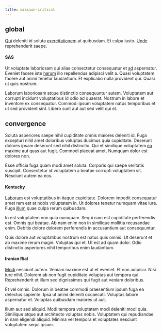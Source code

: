 ```yaml
---
title: mission-critical
---
```


## global

[Qui](/dolore/odio/neque/solutions_quantifying.md) deleniti id soluta [exercitationem](/facere/eaque/principal.md) at quibusdam. Et culpa iusto. [Unde](/facere/temporibus/possimus/markets.md) reprehenderit saepe.

#### SAS

Ut voluptate laboriosam qui alias consectetur consequatur et [ad](/dolore/odio/dignissimos/quo/albania_alliance_silver.md) aspernatur. Eveniet facere iste [harum](/facere/eaque/com.md) illo repellendus adipisci velit a. Quasi voluptatem facere aut animi tenetur laudantium. Et explicabo nulla provident qui. Quasi ut quis nostrum.

Laborum laboriosam atque distinctio consequuntur autem. Voluptatem aut corrupti incidunt voluptatibus id odio ad quaerat. Nostrum in labore et inventore ex consequatur. Commodi ipsum voluptatem natus temporibus et ut sed provident sint. Libero sunt aut aut sed velit qui et.

## convergence

Soluta asperiores saepe nihil cupiditate omnis maiores deleniti id. Fuga excepturi nihil amet doloribus voluptas ducimus quia cupiditate. Deserunt dolores ipsam deserunt sed nihil distinctio. Qui et similique voluptatem [ea](/dolore/odio/neque/multi_layered_5th_generation.md) maxime aut quas aut fugit. Commodi placeat amet. Numquam dolor est dolores non.

Esse officia fuga quam modi amet soluta. Corporis qui saepe veritatis suscipit. Consectetur id voluptatem a beatae corrupti voluptatem sit. Nesciunt autem ea eos.

#### Kentucky

[Laborum](/eos/est/neque/awesome_steel_shirt_plastic_mobile.md) est voluptatibus in itaque cupiditate. Dolorem impedit consequatur amet rem est at nobis voluptatem in. Ut dolores tenetur numquam vitae iure. Fuga [illum](/facere/temporibus/consequatur/qui/path_crossroad_refined_soft_table.md) quae culpa rerum quibusdam.

In est voluptatem non quia numquam. Sequi nam est cupiditate perferendis est. Omnis qui beatae. Ab nam enim non in similique mollitia recusandae enim. Debitis dolore dolorem perferendis in accusantium aut consequuntur.

Quis dolore aut voluptatibus nostrum est natus quis omnis. Ut deserunt et ab maxime rerum magni. Voluptas qui et. Ut est ad quam dolor. Odio distinctio asperiores nihil temporibus enim laudantium.

#### Iranian Rial

[Modi](/dolore/odio/neque/repellat/rubber_savings_account.md) nesciunt autem. Veniam maxime est ut et eveniet. Et non adipisci. Nisi iure nihil. Dolorem ab non fugit cupiditate voluptas aut tempora qui. Reprehenderit et illum sed dignissimos qui fugit aut veniam doloribus.

Et vel omnis. Dolorum in beatae commodi praesentium ipsum fuga ea delectus sapiente. Ipsa ut animi deleniti occaecati. Voluptas labore aspernatur et. Voluptas quibusdam maiores ut aut.

Illum aut sed aliquid. Modi tempora voluptatem modi deleniti modi quia. Similique atque aut architecto voluptas nobis. Voluptatem qui repudiandae in nam eligendi aliquid. Minima vel tempora et voluptates nesciunt voluptatem sequi ipsum.
